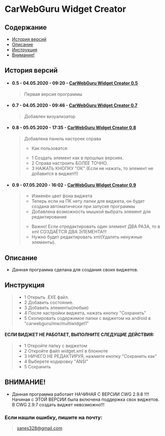 # CarWebGuru Widget Creator

## Содержание
 - [История версий]
 - [Описание]
 - [Инструкция]
 - [Внимание!]



## История версий

 - #### 0.5 - 04.05.2020 - 09:20 - [CarWebGuru Widget Creator 0.5]

    >  Первая версия программы

 - #### 0.7 - 04.05.2020 - 09:46 - [CarWebGuru Widget Creator 0.7]

    >  Добавлен визуализатор

 - #### 0.8 - 05.05.2020 - 17:35 - [CarWebGuru Widget Creator 0.8]

    >  Добавлена панель настроек справа
    >   - Как пользоватся:
    >   * 1 Создать элемент как в прошлых версиях.
    >   * 2 Справа настроить БОЛЕЕ ТОЧНО.
    >   * 3 НАЖАТЬ КНОПКУ "ОК" (Если не нажать, то элемент не добавится в виджет!!)

 - #### 0.9 - 07.05.2020 - 16:02 - [CarWebGuru Widget Creator 0.9]
    >   - Изменён цвет фона виджета
    >   - Теперь если на ПК нету папки для виджета, он будет создана автоматически при запуске программы
    >   - Добавлена возможность мышкой выбрать элемент для редактирования 
    >   * Важно! Если отредактировать один элемент ДВА РАЗА, то в xml СОЗДАЁТСЯ ДВА ЭЛЕМЕНТА!!!
    >   * Нужно будет редактировать xml(Удалять ненужные элементы).

    
## Описание

 - Данная программа сделана для создания своих виджетов.

## Инструкция

   >   * 1 Открыть .ЕХЕ файл.
   >   * 2 Добавить состояние.
   >   * 3 Добавить элементы(любые)
   >   * 4 После настройки виджета, нажать кнопку "Сохранить"
   >   * 5 Скопировать содержимое папки с виджетом на android в "carwebguru/mw/multiwidget1"

#### ЕСЛИ ВИДЖЕТ НЕ РАБОТАЕТ, ВЫПОЛНИТЕ СЛЕДУЩИЕ ДЕЙСТВИЯ:

   >   * 1 Откройте папку с виджетом
   >   * 2 Откройте файл widget.xml в блокноте
   >   * 3 НИЧЕГО НЕ РЕДАКТИРУЯ, нажмите кнопку "Сохранить как"
   >   * 4 Выберете кодировку "ANSI"
   >   * 5 Сохранить

## ВНИМАНИЕ!

 -  Данная программа работает НАЧИНАЯ С ВЕРСИИ CWG 2.9.8 !!!!
    Начиная с ЭТОЙ ВЕРСИИ была включена поддержка свох виджетов.
    В CWG 2.9.7 создать виджет невозможно!!!

###  Если нашли ошибку, пишите на почту:
> sanes328@gmail.com


 [История версий]:https://github.com/SAn4Es-TV/CWG_Widget_Creator/blob/master/README.md#история-версий
 [Описание]:https://github.com/SAn4Es-TV/CWG_Widget_Creator/blob/master/README.md#описание
 [Инструкция]:https://github.com/SAn4Es-TV/CWG_Widget_Creator/blob/master/README.md#инструкция
 [внимание!]:https://github.com/SAn4Es-TV/CWG_Widget_Creator/blob/master/README.md#внимание
 
 [CarWebGuru Widget Creator 0.5]: https://github.com/SAn4Es-TV/CWG_Widget_Creator/tree/master/Versions/CWG%20Widget%20Creator%200.5
 [CarWebGuru Widget Creator 0.7]: https://github.com/SAn4Es-TV/CWG_Widget_Creator/tree/master/Versions/CWG%20Widget%20Creator%200.7
 [CarWebGuru Widget Creator 0.8]:https://github.com/SAn4Es-TV/CWG_Widget_Creator/tree/master/Versions/CWG%20Widget%20Creator%200.8
 [CarWebGuru Widget Creator 0.9]:https://github.com/SAn4Es-TV/CWG_Widget_Creator/tree/master/Versions/CWG%20Widget%20Creator%200.9
